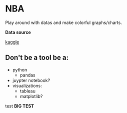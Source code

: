 # NBA

Play around with datas and make colorful graphs/charts.

**Data source**

[kaggle](https://www.kaggle.com/drgilermo/nba-players-stats)

## Don't be a tool be a:
* python 
  * pandas
* juypter notebook?
* visualizations:
  * tableau
  * matplotlib?

test **BIG TEST**

